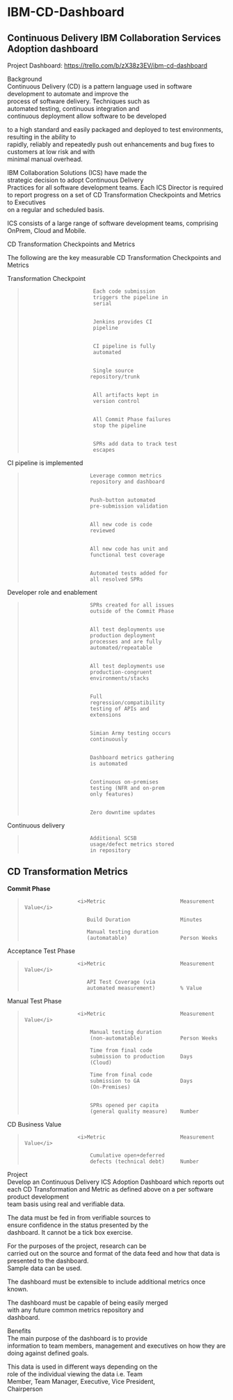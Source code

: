 IBM-CD-Dashboard
================

Continuous Delivery IBM Collaboration Services Adoption dashboard
---------------------


Project Dashboard: https://trello.com/b/zX38z3EV/ibm-cd-dashboard

Background                                            
Continuous Delivery (CD) is a pattern language used in
software development to automate and improve the      
process of software delivery. Techniques such as      
automated testing, continuous integration and         
continuous deployment allow software to be developed

to a high standard and easily packaged and deployed to
test environments, resulting in the ability to        
rapidly, reliably and repeatedly push out enhancements
and bug fixes to customers at low risk and with       
minimal manual overhead.                              
                                                      
IBM Collaboration Solutions (ICS) have made the       
strategic decision to adopt Continuous Delivery       
Practices for all software development teams. Each ICS
Director is required to report progress on a set of CD
Transformation Checkpoints and Metrics to Executives  
on a regular and scheduled basis.                     
                                                      
ICS consists of a large range of software development 
teams, comprising OnPrem, Cloud and Mobile.           
                                                      
CD Transformation Checkpoints and Metrics             
                                                      
The following are the key measurable CD Transformation
Checkpoints and Metrics                                                                             
                                                      
Transformation Checkpoint                                                                                       
>                           Each code submission       
>                           triggers the pipeline in   
>                           serial                     
>                                                      
>                                                      
>                           Jenkins provides CI        
>                           pipeline                   
>                                                      
>                                                      
>                           CI pipeline is fully       
>                           automated                  
>                                                      
>                                                     
>                           Single source              
>                          repository/trunk           
>                                                      
>                                                      
>                           All artifacts kept in      
>                           version control            
>                                                      
>                                                      
>                           All Commit Phase failures  
>                           stop the pipeline          
>                                                      
>                                                      
>                           SPRs add data to track test
>                           escapes   
>    
            
                                                      
CI pipeline is implemented                            
>                          Leverage common metrics    
>                          repository and dashboard   
>                                                      
>                                                      
>                          Push-button automated      
>                          pre-submission validation  
>                                                     
>                                                     
>                          All new code is code       
>                          reviewed                   
>                                                     
>                                                     
>                          All new code has unit and  
>                          functional test coverage   
>                                                     
>                                                     
>                          Automated tests added for  
>                          all resolved SPRs  
>        

                                                      
Developer role and enablement                         
>                          SPRs created for all issues
>                          outside of the Commit Phase
>                                                     
>                                                     
>                          All test deployments use   
>                          production deployment      
>                          processes and are fully    
>                          automated/repeatable       
>                                                     
>                                                     
>                          All test deployments use   
>                          production-congruent       
>                          environments/stacks        
>                                                     
>                                                     
>                          Full                       
>                          regression/compatibility   
>                          testing of APIs and        
>                          extensions                 
>                                                     
>                                                     
>                          Simian Army testing occurs 
>                          continuously               
>                                                     
>                                                     
>                          Dashboard metrics gathering
>                          is automated               
>                                                     
>                                                     
>                          Continuous on-premises     
>                          testing (NFR and on-prem   
>                          only features)             
>                                                     
>                                                     
>                          Zero downtime updates      
>
                                                      
Continuous delivery                                  
>   					   Additional SCSB            
>						   usage/defect metrics stored
>						   in repository              
                                                                                                            
CD Transformation Metrics
---------------------------                             
                         
<b>Commit Phase</b>                
>					   <i>Metric						Measurement Value</i>                     
>
>                         Build Duration 				Minutes            
>                                                      
>                         Manual testing duration    
>                         (automatable) 				Person Weeks      
>
                            
Acceptance Test Phase      
>					   <i>Metric						Measurement Value</i>                      
>                          
>                         API Test Coverage (via     
>                         automated measurement) 		% Value            
>

Manual Test Phase         
>					   <i>Metric						Measurement Value</i>                     
>                           
>                          Manual testing duration    
>                          (non-automatable) 			Person Weeks       
>                                                     
>                          Time from final code       
>                          submission to production     Days
>                          (Cloud) 						               
>                                                     
>                          Time from final code       
>                          submission to GA             Days
>                          (On-Premises)              
>                                                 
>                                                     
>                          SPRs opened per capita     
>                          (general quality measure)    Number
>
                                               
CD Business Value           
>					   <i>Metric						Measurement Value</i>                     
>                         
>                          Cumulative open+deferred   
>                          defects (technical debt)     Number
>                                               
                                                      
                                                      
Project                                               
Develop an Continuous Delivery ICS Adoption Dashboard 
which reports out each CD Transformation and Metric as
defined above on a per software product development   
team basis using real and verifiable data.            
                                                      
The data must be fed in from verifiable sources to    
ensure confidence in the status presented by the      
dashboard.  It cannot be a tick box exercise.         
                                                      
For the purposes of the project, research can be      
carried out on the source and format of the data feed 
and how that data is presented to the dashboard.      
Sample data can be used.                              
                                                      
The dashboard must be extensible to include additional
metrics once known.                                   
                                                      
The dashboard must be capable of being easily merged  
with any future common metrics repository and         
dashboard.                                            
                                                      
Benefits                                              
The main purpose of the dashboard is to provide       
information to team members, management and executives
on how they are doing against defined goals.          
                                                      
This data is used in different ways depending on the  
role of the individual viewing the data i.e. Team     
Member, Team Manager, Executive, Vice President,      
Chairperson                                           
